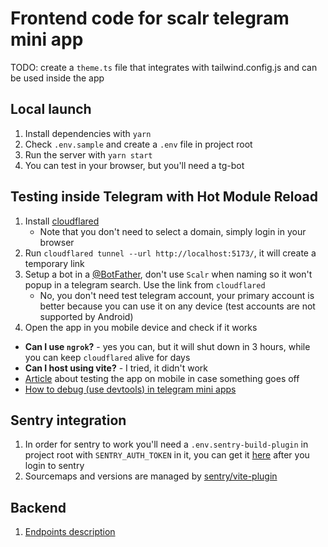 # Frontend code for scalr telegram mini app

TODO: create a `theme.ts` file that integrates with tailwind.config.js and can be used inside the app

## Local launch

1. Install dependencies with `yarn`
2. Check `.env.sample` and create a `.env` file in project root
3. Run the server with `yarn start`
4. You can test in your browser, but you'll need a tg-bot

## Testing inside Telegram with Hot Module Reload

1. Install [cloudflared](https://developers.cloudflare.com/cloudflare-one/connections/connect-networks/downloads/)
   - Note that you don't need to select a domain, simply login in your browser
2. Run `cloudflared tunnel --url http://localhost:5173/`, it will create a temporary link
3. Setup a bot in a [@BotFather](https://t.me/BotFather), don't use `Scalr` when naming so it won't popup in a telegram search.
   Use the link from `cloudflared`
   - No, you don't need test telegram account, your primary account is better because you can use it on any device (test accounts are not supported by Android)
4. Open the app in you mobile device and check if it works

- **Can I use `ngrok`?** - yes you can, but it will shut down in 3 hours, while you can keep `cloudflared` alive for days
- **Can I host using vite?** - I tried, it didn't work
- [Article](https://docs.ton.org/develop/dapps/telegram-apps/testing-apps) about testing the app on mobile in case something goes off
- [How to debug (use devtools) in telegram mini apps](https://docs.ton.org/develop/dapps/telegram-apps/testing-apps)

## Sentry integration

1. In order for sentry to work you'll need a `.env.sentry-build-plugin` in project root with `SENTRY_AUTH_TOKEN` in it, you can get it [here](https://docs.sentry.io/platforms/javascript/sourcemaps/uploading/vite/) after you login to sentry
2. Sourcemaps and versions are managed by [sentry/vite-plugin](vite.config.ts#L20)

## Backend

1. [Endpoints description](https://twisty-hour-7d6.notion.site/Mini-app-backend-e6a232073f114ed3913c66f4a76512fd)
